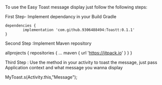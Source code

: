To use the Easy Toast message display just follow the following steps:

First Step- Implement dependancy in your Build Gradle

	dependencies {
	        implementation 'com.github.9306488494:Toastt:0.1.1'
	}

Second Step :Implement Maven repository

allprojects {
		repositories {
			...
			maven { url 'https://jitpack.io' }
		}
	}

Third Step : Use the method in your activity to toast the message, just pass Application context and what message you wanna display

MyToast.s(Activity.this,"Message");
